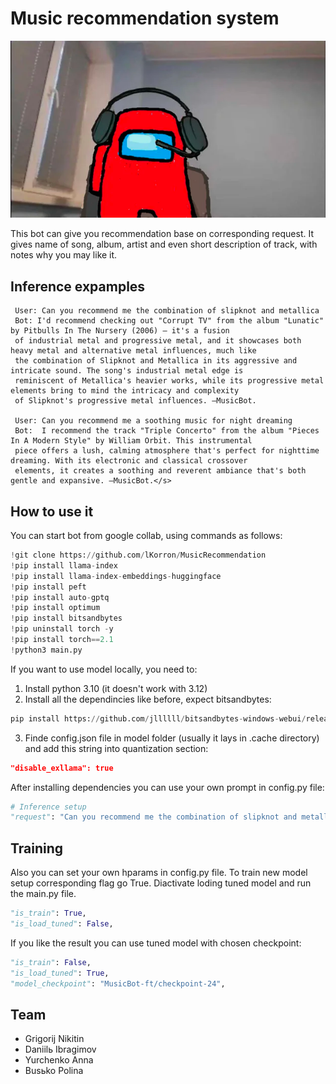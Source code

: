 # Music recommendation system

![img.png](images/img.png)

This bot can give you recommendation base on corresponding request. It gives name of song,
album, artist and even short description of track, with notes why you may like it.

## Inference expamples
     User: Can you recommend me the combination of slipknot and metallica
     Bot: I'd recommend checking out "Corrupt TV" from the album "Lunatic" by Pitbulls In The Nursery (2006) – it's a fusion
     of industrial metal and progressive metal, and it showcases both heavy metal and alternative metal influences, much like
     the combination of Slipknot and Metallica in its aggressive and intricate sound. The song's industrial metal edge is
     reminiscent of Metallica's heavier works, while its progressive metal elements bring to mind the intricacy and complexity
     of Slipknot's progressive metal influences. –MusicBot.

     User: Can you recommend me a soothing music for night dreaming
     Bot:  I recommend the track "Triple Concerto" from the album "Pieces In A Modern Style" by William Orbit. This instrumental
     piece offers a lush, calming atmosphere that's perfect for nighttime dreaming. With its electronic and classical crossover
     elements, it creates a soothing and reverent ambiance that's both gentle and expansive. –MusicBot.</s>

## How to use it
You can start bot from google collab, using commands as follows:
```python
!git clone https://github.com/lKorron/MusicRecommendation
!pip install llama-index
!pip install llama-index-embeddings-huggingface
!pip install peft
!pip install auto-gptq
!pip install optimum
!pip install bitsandbytes
!pip uninstall torch -y
!pip install torch==2.1
!python3 main.py
```
If you want to use model locally, you need to:
1) Install python 3.10 (it doesn't work with 3.12)
2) Install all the dependincies like before, expect bitsandbytes:
```python
pip install https://github.com/jllllll/bitsandbytes-windows-webui/releases/download/wheels/bitsandbytes-0.41.0-py3-none-win_amd64.whl
```
3) Finde config.json file in model folder (usually it lays in .cache directory) and add this string into quantization section:
```json
"disable_exllama": true
```

After installing dependencies you can use your own prompt in config.py file:
```python
# Inference setup
"request": "Can you recommend me the combination of slipknot and metallica"
```
## Training
Also you can set your own hparams in config.py file. To train new model setup corresponding flag
go True. Diactivate loding tuned model and run the main.py file. 

```python
"is_train": True,
"is_load_tuned": False,
```

If you like the result you can use tuned model with chosen checkpoint:

```python
"is_train": False,
"is_load_tuned": True,
"model_checkpoint": "MusicBot-ft/checkpoint-24",
```

## Team
- Grigorij Nikitin
- Daniilь Ibragimov
- Yurchenko Anna
- Busьko Polina
